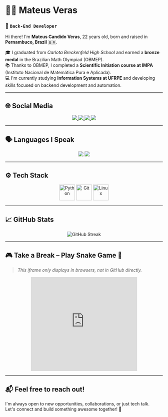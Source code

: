 # 👨‍💻 Mateus Veras  
### 🚀 `Back-End Developer`  

Hi there! I'm **Mateus Candido Veras**, 22 years old, born and raised in **Pernambuco, Brazil** 🇧🇷.  

🎓 I graduated from *Carlota Breckenfeld High School* and earned a **bronze medal** in the Brazilian Math Olympiad (OBMEP).  
📚 Thanks to OBMEP, I completed a **Scientific Initiation course at IMPA** (Instituto Nacional de Matemática Pura e Aplicada).  
💻 I'm currently studying **Information Systems at UFRPE** and developing skills focused on backend development and automation.

---

## 🌐 Social Media

<div align="center">
  <a href="https://medium.com/@mateusverascandido" target="_blank">
    <img src="https://img.shields.io/badge/Medium-000000?style=for-the-badge&logo=medium&logoColor=white" />
  </a>
  <a href="https://wa.me/5587999163042" target="_blank">
    <img src="https://img.shields.io/badge/WhatsApp-25D366?style=for-the-badge&logo=whatsapp&logoColor=white" />
  </a>
  <a href="https://discord.com/users/1300847747980591154" target="_blank">
    <img src="https://img.shields.io/badge/Discord-5865F2?style=for-the-badge&logo=discord&logoColor=white" />
  </a>
  <a href="mailto:mateusverascandido@gmail.com?subject=Contact%20via%20GitHub" target="_blank">
    <img src="https://img.shields.io/badge/Gmail-D14836?style=for-the-badge&logo=gmail&logoColor=white" />
  </a>
</div>

---

## 🗣️ Languages I Speak

<div align="center">
  <img src="https://img.shields.io/badge/Portuguese-Brazil-009C3B?style=for-the-badge&logo=portugal&logoColor=white" />
  <img src="https://img.shields.io/badge/English-Intermediate-007ACC?style=for-the-badge&logo=unitedkingdom&logoColor=white" />
</div>

---

## ⚙️ Tech Stack

<div align="center">
  <img src="https://cdn.jsdelivr.net/gh/devicons/devicon/icons/python/python-original.svg" title="Python" width="50" />
  <img src="https://cdn.jsdelivr.net/gh/devicons/devicon/icons/git/git-original.svg" title="Git" width="50" />
  <img src="https://cdn.jsdelivr.net/gh/devicons/devicon/icons/linux/linux-original.svg" title="Linux" width="50" />
</div>

---

## 📈 GitHub Stats

<div align="center">
  <img src="https://streak-stats.demolab.com?user=mateusverascandido&theme=dark&hide_border=true&date_format=M%20j%5B%2C%20Y%5D" alt="GitHub Streak" />
</div>

---

## 🎮 Take a Break – Play Snake Game 🐍

> *This iframe only displays in browsers, not in GitHub directly.*

<div align="center">
  <iframe src="https://playsnake.org/" width="340" height="300" frameborder="0"></iframe>
</div>

---

## 📬 Feel free to reach out!  
I'm always open to new opportunities, collaborations, or just tech talk.  
Let's connect and build something awesome together! 🚀
